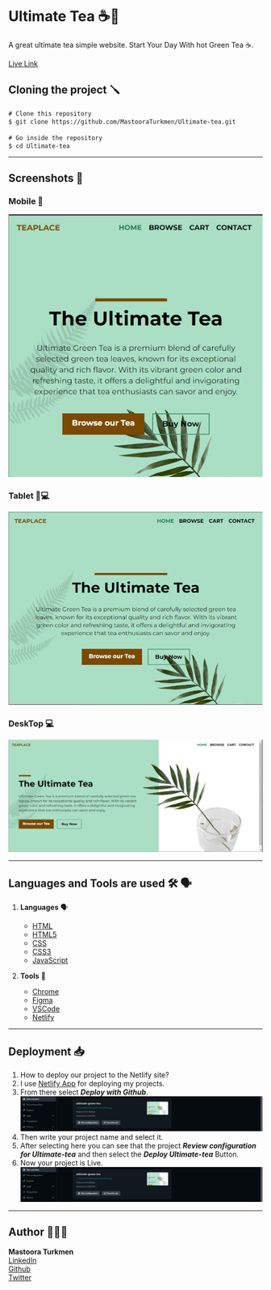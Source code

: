 # Ultimate Tea ☕️🍵

A great ultimate tea simple website. Start Your Day With hot Green Tea ☕️.

[Live Link](https://ultimate-green-tea.netlify.app/)

## Cloning the project 🪛

```
# Clone this repository
$ git clone https://github.com/MastooraTurkmen/Ultimate-tea.git

# Go inside the repository
$ cd Ultimate-tea
```

---

## Screenshots 📸

### Mobile 📱

![Mobile screenshots](./screenshots/Mobile-Versain.png)

### Tablet 📱💻

![Tablet screenshots](./screenshots/Tablet-Versain.png)

### DeskTop 💻

![Desktop screenshots](./screenshots/DeskTop-Versain.png)

---

## Languages and Tools are used 🛠 🗣️

1. **Languages** 🗣️

   - [HTML](https://github.com/topics/html)
   - [HTML5](https://github.com/topics/html5)
   - [CSS](https://github.com/topics/css)
   - [CSS3](https://github.com/topics/css3)
   - [JavaScript](https://github.com/topics/javascript)

2. **Tools** 🔧
   - [Chrome](https://github.com/topics/chrome)
   - [Figma](https://github.com/topics/figma)
   - [VSCode](https://github.com/topics/vscode)
   - [Netlify](https://github.com/topics/netlify)

---

## Deployment 📥

1. How to deploy our project to the Netlify site?
2. I use [Netlify App](https://app.netlify.com/) for deploying my projects.
3. From there select **_Deploy with Github_**.
   ![Netlify-image](./Netlify-screenshots/netlify-screenshot-1.png)
4. Then write your project name and select it.
5. After selecting here you can see that the project **_Review configuration for Ultimate-tea_** and then select the **_Deploy Ultimate-tea_** Button.
6. Now your project is Live.
   ![Netlify-image](./Netlify-screenshots/netlify-screenshot-1.png)

---

## Author 👩🏻‍💻

**Mastoora Turkmen**  
[LinkedIn](https://www.linkedin.com/in/mastoora-turkmen/)
<br>
[Github](https://github.com/MastooraTurkmen/)
<br>
[Twitter](https://twitter.com/MastooraJ22)
<br>

